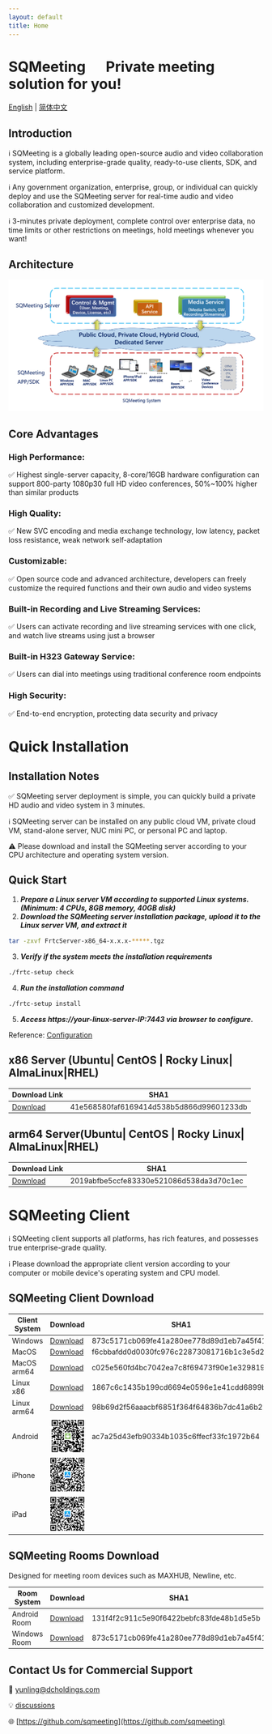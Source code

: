 ```yaml
---
layout: default
title: Home
---
```

# SQMeeting&nbsp;&nbsp;&nbsp;&nbsp;&nbsp;&nbsp;Private meeting solution for you!

[English](./index) | [简体中文](./index_cn)

## Introduction


ℹ️ SQMeeting is a globally leading open-source audio and video collaboration system, including enterprise-grade quality, ready-to-use clients, SDK, and service platform.

ℹ️ Any government organization, enterprise, group, or individual can quickly deploy and use the SQMeeting server for real-time audio and video collaboration and customized development.

ℹ️ 3-minutes private deployment, complete control over enterprise data, no time limits or other restrictions on meetings, hold meetings whenever you want!

## Architecture

![Architecture Diagram](./images/arch.png)

## Core Advantages
 
### High Performance:
✅ Highest single-server capacity, 8-core/16GB hardware configuration can support 800-party 1080p30 full HD video conferences, 50%~100% higher than similar products

### High Quality:
✅ New SVC encoding and media exchange technology, low latency, packet loss resistance, weak network self-adaptation

### Customizable:
✅ Open source code and advanced architecture, developers can freely customize the required functions and their own audio and video systems

### Built-in Recording and Live Streaming Services:
✅ Users can activate recording and live streaming services with one click, and watch live streams using just a browser

### Built-in H323 Gateway Service:
✅ Users can dial into meetings using traditional conference room endpoints

### High Security:
✅ End-to-end encryption, protecting data security and privacy


# Quick Installation

## Installation Notes


✅ SQMeeting server deployment is simple, you can quickly build a private HD audio and video system in 3 minutes.

ℹ️ SQMeeting server can be installed on any public cloud VM, private cloud VM, stand-alone server, NUC mini PC, or personal PC and laptop.

⚠️ Please download and install the SQMeeting server according to your CPU architecture and operating system version.

## Quick Start

1. ***Prepare a Linux server VM according to supported Linux systems. (Minimum: 4 CPUs, 8GB memory, 40GB disk)***
2. ***Download the SQMeeting server installation package, upload it to the Linux server VM, and extract it***
```bash
tar -zxvf FrtcServer-x86_64-x.x.x-*****.tgz
```

3. ***Verify if the system meets the installation requirements***
```bash
./frtc-setup check
```

4. ***Run the installation command***
```bash
./frtc-setup install
```

5. ***Access https://your-linux-server-IP:7443 via browser to configure.***

Reference: [Configuration](./installation)

## x86 Server (Ubuntu| CentOS | Rocky Linux| AlmaLinux|RHEL)

| Download Link | SHA1 |
|-----------|-----------|
| [Download](https://shenqi-dl.internetware.cn/server/FrtcServer-x86_64-3.4.2-3804.tgz)| 41e568580faf6169414d538b5d866d99601233db |



## arm64 Server(Ubuntu| CentOS | Rocky Linux| AlmaLinux|RHEL)


| Download Link |  SHA1 |
|-----------|-----------|
| [Download](https://shenqi-dl.internetware.cn/server/FrtcServer-arm64-3.4.2-3802.tgz)     | 2019abfbe5ccfe83330e521086d538da3d70c1ec |


# SQMeeting Client

ℹ️ SQMeeting client supports all platforms, has rich features, and possesses true enterprise-grade quality.

ℹ️ Please download the appropriate client version according to your computer or mobile device's operating system and CPU model.

## SQMeeting Client Download

| Client System | Download | SHA1 |
|---------|---------|---------|
| Windows|[Download](https://shenqi-dl.internetware.cn/client/SQMeeting-win-en-release-3.4.2-619.msi) | 873c5171cb069fe41a280ee778d89d1eb7a45f41 |
| MacOS|[Download](https://shenqi-dl.internetware.cn/client/SQMeeting-Mac-3.4.2.403.dmg)| f6cbbafdd0d0030fc976c22873081716b1c3e5d2 |
| MacOS arm64|[Download](https://shenqi-dl.internetware.cn/client/SQMeeting-Mac-arm64-3.4.2.403.dmg)| c025e560fd4bc7042ea7c8f69473f90e1e329819 |
| Linux x86| [Download](https://shenqi-dl.internetware.cn/client/SQMeeting-linux-x86_64-3.4.1.20250307.tar.gz) | 1867c6c1435b199cd6694e0596e1e41cdd6899b6 |
| Linux arm64| [Download](https://shenqi-dl.internetware.cn/client/SQMeeting-linux-arm64-3.4.1.20250307.tar.gz) | 98b69d2f56aaacbf6851f364f64836b7dc41a6b2 |
| Android|![QR code](./images/androidqr.jpg)| ac7a25d43efb90334b1035c6ffecf33fc1972b64 |
| iPhone|![QR code](./images/iphoneqr.jpg)| |
| iPad|![QR code](./images/ipadqr.jpg)| |


## SQMeeting Rooms Download
Designed for meeting room devices such as MAXHUB, Newline, etc.

| Room System | Download | SHA1 |
|---------|---------|---------|
| Android Room |[Download](https://shenqi-dl.internetware.cn/client/SQMeetingRooms-android-1.2.0.517.apk) | 131f4f2c911c5e90f6422bebfc83fde48b1d5e5b |
| Windows Room |[Download](https://shenqi-dl.internetware.cn/client/SQMeeting-win-en-release-3.4.2-619.msi) | 873c5171cb069fe41a280ee778d89d1eb7a45f41 |


## Contact Us for Commercial Support

📝 [yunling@dcholdings.com](mailto:yunling@dcholdings.com)

💡 [discussions](https://github.com/orgs/sqmeeting/discussions)

🌐 [https://github.com/sqmeeting](https://github.com/sqmeeting)